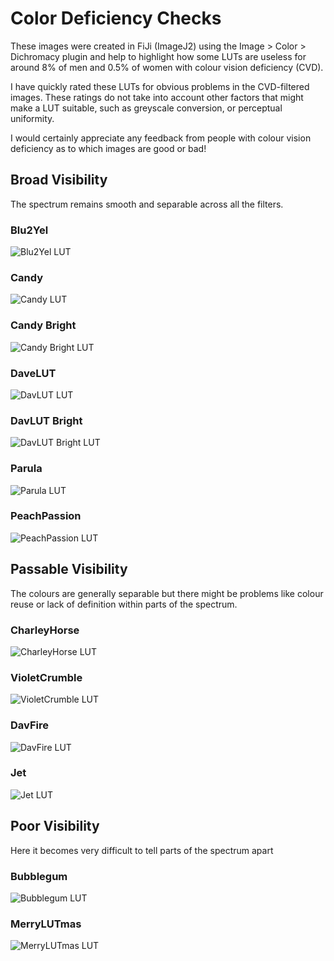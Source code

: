 # Color Deficiency Checks

These images were created in FiJi (ImageJ2) using the Image > Color > Dichromacy plugin and help to highlight how some LUTs are useless for around 8% of men and 0.5% of women with colour vision deficiency (CVD).

I have quickly rated these LUTs for obvious problems in the CVD-filtered images. These ratings do not take into account other factors that might make a LUT suitable, such as greyscale conversion, or perceptual uniformity.

I would certainly appreciate any feedback from people with colour vision deficiency as to which images are good or bad!

## Broad Visibility
The spectrum remains smooth and separable across all the filters.

### Blu2Yel
![Blu2Yel LUT](Blue2Yel%20Montage.png?raw=true "Blu2Yel LUT")

### Candy
![Candy LUT](Candy%20Montage.png?raw=true "Candy LUT")

### Candy Bright
![Candy Bright LUT](Candy%20Bright%20Montage.png?raw=true "Candy Bright LUT")

### DaveLUT
![DavLUT LUT](DavLUT%20Montage.png?raw=true "DavLUT LUT")

### DavLUT Bright
![DavLUT Bright LUT](DavLUT%20Bright%20Montage.png?raw=true "DavLUT Bright LUT")

### Parula
![Parula LUT](Parula%20Montage.png?raw=true "Parula LUT")

### PeachPassion
![PeachPassion LUT](PeachPassion%20Montage.png?raw=true "PeachPassion LUT")

## Passable Visibility
The colours are generally separable but there might be problems like colour reuse or lack of definition within parts of the spectrum.

### CharleyHorse
![CharleyHorse LUT](CharleyHorse%20Montage.png?raw=true "CharleyHorse LUT")

### VioletCrumble
![VioletCrumble LUT](VioletCrumble%20Montage.png?raw=true "VioletCrumble LUT")

### DavFire
![DavFire LUT](DavFire%20Montage.png?raw=true "DavFire LUT")

### Jet
![Jet LUT](Jet%20Montage.png?raw=true "Jet LUT")

## Poor Visibility
Here it becomes very difficult to tell parts of the spectrum apart

### Bubblegum
![Bubblegum LUT](Bubblegum%20Montage.png?raw=true "Bubblegum LUT")

### MerryLUTmas
![MerryLUTmas LUT](MerryLUTmas%20Montage.png?raw=true "MerryLUTmas LUT")
